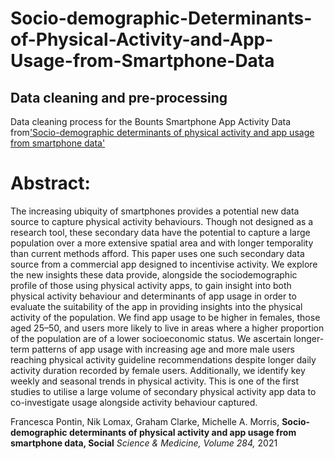 # Socio-demographic-Determinants-of-Physical-Activity-and-App-Usage-from-Smartphone-Data
## Data cleaning and pre-processing
Data cleaning process for the Bounts Smartphone App Activity Data from['Socio-demographic determinants of physical activity and app usage from smartphone data'](https://www.sciencedirect.com/science/article/pii/S0277953621005670?via%3Dihub)


# Abstract:
The increasing ubiquity of smartphones provides a potential new data source to capture physical activity behaviours. Though not designed as a research tool, these secondary data have the potential to capture a large population over a more extensive spatial area and with longer temporality than current methods afford. This paper uses one such secondary data source from a commercial app designed to incentivise activity. We explore the new insights these data provide, alongside the sociodemographic profile of those using physical activity apps, to gain insight into both physical activity behaviour and determinants of app usage in order to evaluate the suitability of the app in providing insights into the physical activity of the population. We find app usage to be higher in females, those aged 25–50, and users more likely to live in areas where a higher proportion of the population are of a lower socioeconomic status. We ascertain longer-term patterns of app usage with increasing age and more male users reaching physical activity guideline recommendations despite longer daily activity duration recorded by female users. Additionally, we identify key weekly and seasonal trends in physical activity. This is one of the first studies to utilise a large volume of secondary physical activity app data to co-investigate usage alongside activity behaviour captured.

Francesca Pontin, Nik Lomax, Graham Clarke, Michelle A. Morris, <b>Socio-demographic determinants of physical activity and app usage from smartphone data,
Social</b> <I>Science & Medicine, Volume 284,</I> 2021
